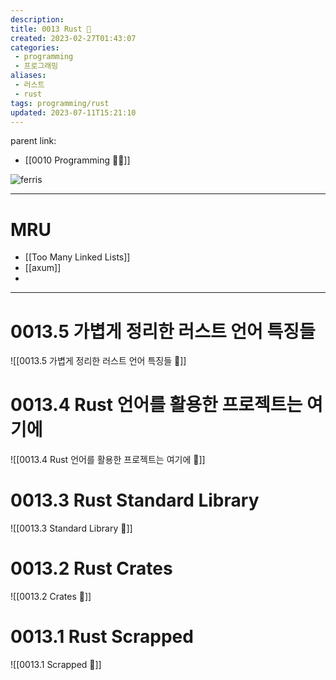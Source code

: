 ```yaml
---
description:
title: 0013 Rust 🦀
created: 2023-02-27T01:43:07
categories: 
 - programming
 - 프로그래밍
aliases: 
 - 러스트
 - rust
tags: programming/rust 
updated: 2023-07-11T15:21:10
---
```

parent link: 
- [[0010 Programming 👩‍💻]]

![ferris](https://rust-book.cs.brown.edu/img/ferris/does_not_compile.svg)

___
# MRU

- [[Too Many Linked Lists]]
- [[axum]]
- 

---
# 0013.5 가볍게 정리한 러스트 언어 특징들
![[0013.5 가볍게 정리한 러스트 언어 특징들 🦀]]
# 0013.4 Rust 언어를 활용한 프로젝트는 여기에
![[0013.4 Rust 언어를 활용한 프로젝트는 여기에 🦀]]
# 0013.3 Rust Standard Library
![[0013.3 Standard Library 🦀]]
# 0013.2 Rust Crates
![[0013.2 Crates 🦀]]
# 0013.1 Rust Scrapped
![[0013.1 Scrapped 🦀]]
